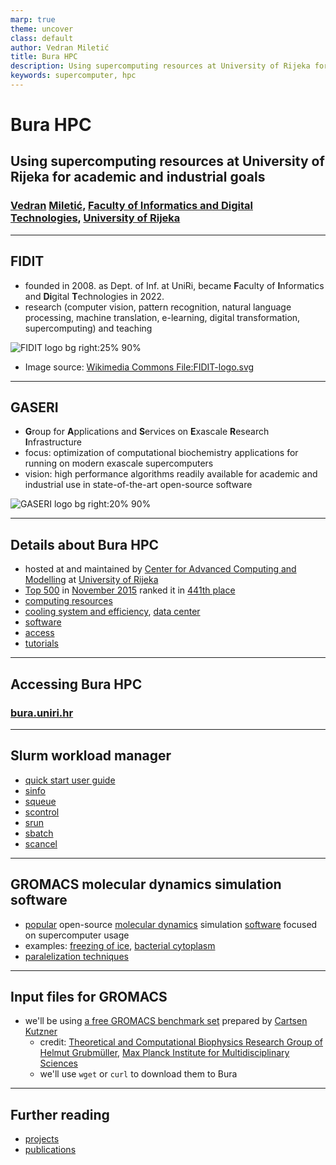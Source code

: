 ```yaml
---
marp: true
theme: uncover
class: default
author: Vedran Miletić
title: Bura HPC
description: Using supercomputing resources at University of Rijeka for academic and industrial goals
keywords: supercomputer, hpc
---
```


# Bura HPC

## Using supercomputing resources at University of Rijeka for academic and industrial goals

### [Vedran](https://vedran.miletic.net/) [Miletić](https://www.miletic.net/), [Faculty of Informatics and Digital Technologies](https://www.inf.uniri.hr/), [University of Rijeka](https://uniri.hr/)

---

<!-- paginate: true -->

## FIDIT

- founded in 2008. as Dept. of Inf. at UniRi, became **F**aculty of **I**nformatics and **Di**gital **T**echnologies in 2022.
- research (computer vision, pattern recognition, natural language processing, machine translation, e-learning, digital transformation, supercomputing) and teaching

![FIDIT logo bg right:25% 90%](https://upload.wikimedia.org/wikipedia/commons/1/14/FIDIT-logo.svg)

- Image source: [Wikimedia Commons File:FIDIT-logo.svg](https://commons.wikimedia.org/wiki/File:FIDIT-logo.svg)

---

## GASERI

- **G**roup for **A**pplications and **S**ervices on **E**xascale **R**esearch **I**nfrastructure
- focus: optimization of computational biochemistry applications for running on modern exascale supercomputers
- vision: high performance algorithms readily available for academic and industrial use in state-of-the-art open-source software

![GASERI logo bg right:20% 90%](../../images/gaseri-logo.png)

---

## Details about Bura HPC

- hosted at and maintained by [Center for Advanced Computing and Modelling](https://cnrm.uniri.hr/) at [University of Rijeka](https://uniri.hr/)
- [Top 500](https://www.top500.org/) in [November 2015](https://www.top500.org/lists/top500/2015/11/) ranked it in [441th place](https://www.top500.org/lists/top500/list/2015/11/?page=5)
- [computing resources](https://cnrm.uniri.hr/bura/)
- [cooling system and efficiency](https://cnrm.uniri.hr/cooling-system-and-efficiency/), [data center](https://cnrm.uniri.hr/data-center/)
- [software](https://cnrm.uniri.hr/software/)
- [access](https://cnrm.uniri.hr/applications/)
- [tutorials](https://cnrm.uniri.hr/tutorials/)

---

## Accessing Bura HPC

### [bura.uniri.hr](https://bura.uniri.hr/)

---

## Slurm workload manager

- [quick start user guide](https://slurm.schedmd.com/quickstart.html)
- [sinfo](https://slurm.schedmd.com/sinfo.html)
- [squeue](https://slurm.schedmd.com/squeue.html)
- [scontrol](https://slurm.schedmd.com/scontrol.html)
- [srun](https://slurm.schedmd.com/srun.html)
- [sbatch](https://slurm.schedmd.com/sbatch.html)
- [scancel](https://slurm.schedmd.com/scancel.html)

---

## GROMACS molecular dynamics simulation software

- [popular](https://scholar.google.com/scholar?q=gromacs) open-source [molecular dynamics](https://en.wikipedia.org/wiki/Molecular_dynamics) simulation [software](https://en.wikipedia.org/wiki/Category:Molecular_dynamics_software) focused on supercomputer usage
- examples: [freezing of ice](https://www.youtube.com/watch?v=ZAsUIqv3xb8), [bacterial cytoplasm](https://www.youtube.com/watch?v=5JcFgj2gHx8)
- [paralelization techniques](https://manual.gromacs.org/current/reference-manual/algorithms/parallelization-domain-decomp.html)

---

## Input files for GROMACS

- we'll be using [a free GROMACS benchmark set](https://www.mpinat.mpg.de/grubmueller/bench) prepared by [Cartsen Kutzner](https://www.mpinat.mpg.de/grubmueller/kutzner)
    - credit: [Theoretical and Computational Biophysics Research Group of Helmut Grubmüller](https://www.mpinat.mpg.de/grubmueller), [Max Planck Institute for Multidisciplinary Sciences](https://www.mpinat.mpg.de/en)
    - we'll use `wget` or `curl` to download them to Bura

---

## Further reading

- [projects](https://cnrm.uniri.hr/projects/)
- [publications](https://cnrm.uniri.hr/publications/)
